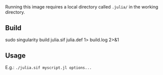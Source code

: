 ## 

Running this image requires a local directory called `.julia/` in the working directory.    

## Build

sudo singularity build julia.sif julia.def 1> build.log 2>&1

## Usage

E.g.:
```./julia.sif myscript.jl options...```